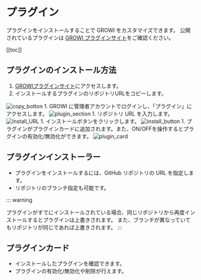 # プラグイン

プラグインをインストールすることで GROWI をカスタマイズできます。
公開されているプラグインは [GROWI プラグインサイト](https://growi.org/plugins)をご確認ください。

[[toc]]

## プラグインのインストール方法

1. [GROWIプラグインサイト](https://growi.org/plugins)にアクセスします。
1. インストールするプラグインのリポジトリURLをコピーします。
<img :src="$withBase('/assets/images/ja/plugin-1.png')" alt="copy_botton">
1. GROWI に管理者アカウントでログインし、「プラグイン」にアクセスします。
<img :src="$withBase('/assets/images/ja/plugin-2.png')" alt="plugin_section">
1. リポジトリ URL を入力します。
<img :src="$withBase('/assets/images/ja/plugin-3.png')" alt="install_URL">
1. インストールボタンをクリックします。
<img :src="$withBase('/assets/images/ja/plugin-4.png')" alt="install_button">
1. プラグインがプラグインカードに追加されます。また、ON/OFFを操作するとプラグインの有効化/無効化ができます。
<img :src="$withBase('/assets/images/ja/plugin-5.png')" alt="plugin_card">

## プラグインインストーラー

- プラグインをインストールするには、GitHub リポジトリの URL を指定します。
- リポジトリのブランチ指定も可能です。

::: warning

プラグインがすでにインストールされている場合、同じリポジトリから再度インストールするとプラグインは上書きされます。
また、ブランチが異なっていてもリポジトリが同じであれば上書きされます。
:::

## プラグインカード

- インストールしたプラグインを確認できます。
- プラグインの有効化/無効化や削除が行えます。
